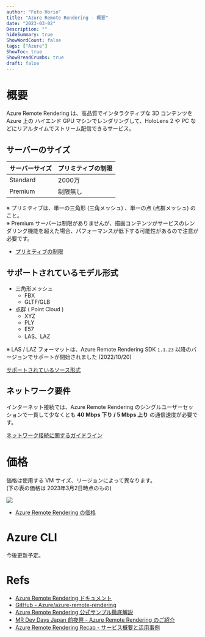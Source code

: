 ```yaml
---
author: "Futo Horio"
title: "Azure Remote Rendering - 概要"
date: "2023-03-02"
Description: ""
hideSummary: true
ShowWordCount: false
tags: ["Azure"]
ShowToc: true
ShowBreadCrumbs: true
draft: false
---
```


# 概要
Azure Remote Rendering は、高品質でインタラクティブな 3D コンテンツを Azure 上の ハイエンド GPU マシンでレンダリングして、HoloLens 2 や PC などにリアルタイムでストリーム配信できるサービス。

## サーバーのサイズ

| サーバーサイズ | プリミティブの制限 |
| --- | --- |
| Standard | 2000万 |
| Premium | 制限無し |

※ プリミティブは、単一の三角形 (三角メッシュ) 、単一の点 (点群メッシュ) のこと。  
※ Premium サーバーは制限がありませんが、描画コンテンツがサービスのレンダリング機能を超えた場合、パフォーマンスが低下する可能性があるので注意が必要です。

- [プリミティブの制限](https://learn.microsoft.com/ja-jp/azure/remote-rendering/reference/vm-sizes#primitive-limits)

## サポートされているモデル形式

- 三角形メッシュ
  - FBX
  - GLTF/GLB
- 点群 ( Point Cloud )
  - XYZ
  - PLY
  - E57
  - LAS、LAZ

※ LAS / LAZ フォーマットは、Azure Remote Rendering SDK ``1.1.23`` 以降のバージョンでサポートが開始されました (2022/10/20)

[サポートされているソース形式](https://learn.microsoft.com/ja-jp/azure/remote-rendering/how-tos/conversion/model-conversion#supported-source-formats)

## ネットワーク要件
インターネット接続では、Azure Remote Rendering のシングルユーザーセッションで一貫して少なくとも **40 Mbps 下り / 5 Mbps 上り** の通信速度が必要です。

[ネットワーク接続に関するガイドライン](https://learn.microsoft.com/ja-jp/azure/remote-rendering/reference/network-requirements#guidelines-for-network-connectivity)

# 価格
価格は使用する VM サイズ、リージョンによって異なります。  
(下の表の価格は 2023年3月2日時点のもの)

![](/images/2023-03-02-arr-price.png)

- [Azure Remote Rendering の価格](https://azure.microsoft.com/ja-jp/pricing/details/remote-rendering/)


# Azure CLI
今後更新予定。

# Refs

- [Azure Remote Rendering ドキュメント](https://learn.microsoft.com/ja-jp/azure/remote-rendering/) 
- [GitHub - Azure/azure-remote-rendering](https://github.com/Azure/azure-remote-rendering)
- [Azure Remote Rendering 公式サンプル徹底解説](https://speakerdeck.com/futo23/azure-remote-rendering-gong-shi-sanpuruche-di-jie-shuo)
- [MR Dev Days Japan 前夜祭 - Azure Remote Rendering のご紹介](https://speakerdeck.com/futo23/mr-dev-days-japan-qian-ye-ji-azure-remote-rendering-falsegoshao-jie)
- [Azure Remote Rendering Recap - サービス概要と活用事例](https://speakerdeck.com/futo23/azure-remote-rendering-recap-sabisugai-yao-tohuo-yong-shi-li)
